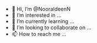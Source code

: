 - 👋 Hi, I’m @NooraldeenN
- 👀 I’m interested in ...
- 🌱 I’m currently learning ...
- 💞️ I’m looking to collaborate on ...
- 📫 How to reach me ...

<!---
NooraldeenN/NooraldeenN is a ✨ special ✨ repository because its `README.md` (this file) appears on your GitHub profile.
You can click the Preview link to take a look at your changes.
--->
